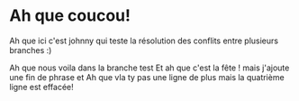 # Ah que coucou!
Ah que ici c'est johnny qui teste la résolution des conflits entre
plusieurs branches :)

Ah que nous voila dans la branche test
Et ah que c'est la fête ! mais j'ajoute une fin de phrase
et Ah que vla ty pas une ligne de plus mais la quatrième ligne est effacée!

